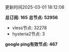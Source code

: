 更新时间2025-03-01 18:12:08

**总订阅: 165**
**总节点: 52956**
- vless节点: 32278
- hysteria2节点: 3

**google ping有效节点: 467**
